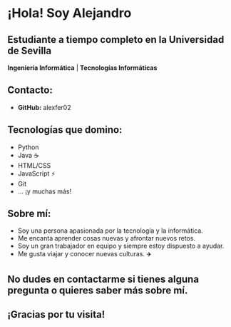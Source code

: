 # ¡Hola! Soy Alejandro

## Estudiante a tiempo completo en la Universidad de Sevilla

**Ingeniería Informática** | **Tecnologías Informáticas**

## Contacto:
* **GitHub:** alexfer02

## Tecnologías que domino:

* Python 
* Java ☕
* HTML/CSS
* JavaScript ⚡️
* Git
* ... ¡y muchas más!

## Sobre mí:

* Soy una persona apasionada por la tecnología y la informática.
* Me encanta aprender cosas nuevas y afrontar nuevos retos.
* Soy un gran trabajador en equipo y siempre estoy dispuesto a ayudar.
* Me gusta viajar y conocer nuevas culturas. ✈️

## No dudes en contactarme si tienes alguna pregunta o quieres saber más sobre mí.

## ¡Gracias por tu visita!
